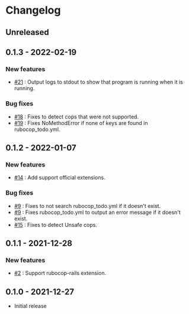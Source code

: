 # Changelog

## Unreleased

## 0.1.3 - 2022-02-19

### New features

- [#21](https://github.com/ydah/rubocop-safe_todo_searcher/pull/21) : Output logs to stdout to show that program is running when it is running.

### Bug fixes

- [#18](https://github.com/ydah/rubocop-safe_todo_searcher/pull/18) : Fixes to detect cops that were not supported.
- [#19](https://github.com/ydah/rubocop-safe_todo_searcher/pull/19) : Fixes NoMethodError if none of keys are found in rubocop_todo.yml.

## 0.1.2 - 2022-01-07

### New features

- [#14](https://github.com/ydah/rubocop-safe_todo_searcher/pull/14/commits/80e2b415fb7af12463c71d162c4d956261b13a7b) : Add support official extensions.

### Bug fixes

- [#9](https://github.com/ydah/rubocop-safe_todo_searcher/pull/9/commits/7005c9c9165aefccd67f7d2c912593f87ee6b229) : Fixes to not search rubocop_todo.yml if it doesn't exist.
- [#9](https://github.com/ydah/rubocop-safe_todo_searcher/pull/9/commits/28ccb1eadaca3fb983a72e990636650d6d16ca88) : Fixes rubocop_todo.yml to output an error message if it doesn't exist.
- [#15](https://github.com/ydah/rubocop-safe_todo_searcher/pull/16/commits/4d01c6593b6927dc1d27c8b1e18d194a97144b1f) : Fixes to detect Unsafe cops.

## 0.1.1 - 2021-12-28

### New features

- [#2](https://github.com/ydah/rubocop-safe_todo_searcher/pull/2) : Support rubocop-rails extension.

## 0.1.0 - 2021-12-27

- Initial release
